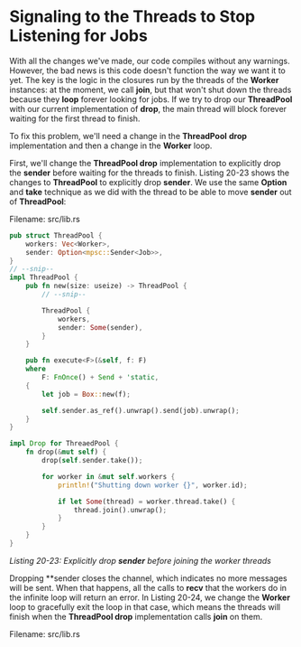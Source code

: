 # Signaling to the Threads to Stop Listening for Jobs

With all the changes we've made, our code compiles without any warnings. However, the bad news
is this code doesn't function the way we want it to yet. The key is the logic in the closures run by the
threads of the **Worker** instances: at the moment, we call **join**, but that won't shut down the
threads because they **loop** forever looking for jobs. If we try to drop our **ThreadPool** with our
current implementation of **drop**, the main thread will block forever waiting for the first thread to
finish.

To fix this problem, we'll need a change in the **ThreadPool** **drop** implementation and then a change
in the **Worker** loop.

First, we'll change the **ThreadPool drop** implementation to explicitly drop the **sender** before
waiting for the threads to finish. Listing 20-23 shows the changes to **ThreadPool** to explicitly drop
**sender**. We use the same **Option** and **take** technique as we did with the thread to be able to
move **sender** out of **ThreadPool**:

Filename:  src/lib.rs
```rust
pub struct ThreadPool {
    workers: Vec<Worker>,
    sender: Option<mpsc::Sender<Job>>,
}
// --snip--
impl ThreadPool {
    pub fn new(size: useize) -> ThreadPool {
        // --snip--

        ThreadPool {
            workers,
            sender: Some(sender),
        }
    }

    pub fn execute<F>(&self, f: F)
    where
        F: FnOnce() + Send + 'static,
    {
        let job = Box::new(f);

        self.sender.as_ref().unwrap().send(job).unwrap();
    }
}

impl Drop for ThreaedPool {
    fn drop(&mut self) {
        drop(self.sender.take());

        for worker in &mut self.workers {
            println!("Shutting down worker {}", worker.id);

            if let Some(thread) = worker.thread.take() {
                thread.join().unwrap();
            }
        }
    }
}
```
*Listing 20-23: Explicitly drop **sender** before joining the worker threads*

Dropping **sender closes the channel, which indicates no more messages will be sent. When that
happens, all the calls to **recv** that the workers do in the infinite loop will return an error. In Listing
20-24, we change the **Worker** loop to gracefully exit the loop in that case, which means the threads
will finish when the **ThreadPool drop** implementation calls **join** on them.

Filename: src/lib.rs

